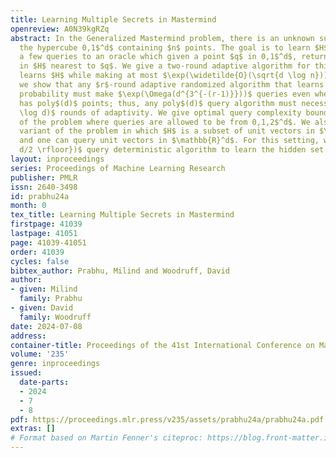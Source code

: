 ```yaml
---
title: Learning Multiple Secrets in Mastermind
openreview: A0N39kgRZq
abstract: In the Generalized Mastermind problem, there is an unknown subset $H$ of
  the hypercube 0,1$^d$ containing $n$ points. The goal is to learn $H$ by making
  a few queries to an oracle which given a point $q$ in 0,1$^d$, returns the point
  in $H$ nearest to $q$. We give a two-round adaptive algorithm for this problem that
  learns $H$ while making at most $\exp(\widetilde{O}(\sqrt{d \log n}))$. Furthermore,
  we show that any $r$-round adaptive randomized algorithm that learns $H$ with constant
  probability must make $\exp(\Omega(d^{3^{-(r-1)}}))$ queries even when the input
  has poly$(d)$ points; thus, any poly$(d)$ query algorithm must necessarily use $\Omega(\log
  \log d)$ rounds of adaptivity. We give optimal query complexity bounds for the variant
  of the problem where queries are allowed to be from 0,1,2$^d$. We also study a continuous
  variant of the problem in which $H$ is a subset of unit vectors in $\mathbb{R}^d$
  and one can query unit vectors in $\mathbb{R}^d$. For this setting, we give a $O(n^{\lfloor
  d/2 \rfloor})$ query deterministic algorithm to learn the hidden set of points.
layout: inproceedings
series: Proceedings of Machine Learning Research
publisher: PMLR
issn: 2640-3498
id: prabhu24a
month: 0
tex_title: Learning Multiple Secrets in Mastermind
firstpage: 41039
lastpage: 41051
page: 41039-41051
order: 41039
cycles: false
bibtex_author: Prabhu, Milind and Woodruff, David
author:
- given: Milind
  family: Prabhu
- given: David
  family: Woodruff
date: 2024-07-08
address:
container-title: Proceedings of the 41st International Conference on Machine Learning
volume: '235'
genre: inproceedings
issued:
  date-parts:
  - 2024
  - 7
  - 8
pdf: https://proceedings.mlr.press/v235/assets/prabhu24a/prabhu24a.pdf
extras: []
# Format based on Martin Fenner's citeproc: https://blog.front-matter.io/posts/citeproc-yaml-for-bibliographies/
---
```

